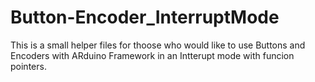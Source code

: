 # Button-Encoder_InterruptMode
This is a small helper files for thoose who would like to use Buttons and Encoders with ARduino Framework in an Intterupt mode with funcion pointers.
